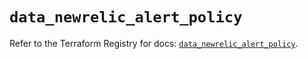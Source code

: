 # `data_newrelic_alert_policy`

Refer to the Terraform Registry for docs: [`data_newrelic_alert_policy`](https://registry.terraform.io/providers/newrelic/newrelic/3.36.0/docs/data-sources/alert_policy).
